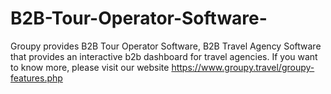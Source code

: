 # B2B-Tour-Operator-Software-
Groupy provides B2B Tour Operator Software, B2B Travel Agency Software that provides an interactive b2b dashboard for travel agencies. If you want to know more, please visit our website https://www.groupy.travel/groupy-features.php 
